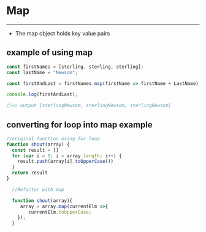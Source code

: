# Map 
---
- The map object holds key value pairs 

## example of using map

```js
const firstNames = [sterling, sterling, sterling];
const lastName = "Newsom";

const firstAndLast = firstNames.map(firstName => firstName + LastName);

console.log(firstAndLast);

//=> output [sterlingNewsom, sterlingNewsom, sterlingNewsom]
```

## converting for loop into map example

```js
//original function using for loop
function shout(array) {
  const result = []
  for (var i = 0; i < array.length; i++) {
    result.push(array[i].toUpperCase())
  }
  return result
}

  //Refactor with map

  function shout(array){
     array = array.map(currentElm =>{
        currentElm.toUpperCase;
    });
  }
```